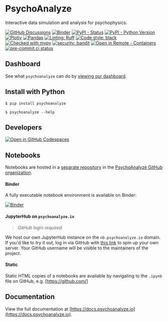 # PsychoAnalyze

Interactive data simulation and analysis for psychophysics.

[![GitHub Discussions](https://img.shields.io/github/discussions/psychoanalyze/psychoanalyze)](https://github.com/orgs/psychoanalyze/discussions)
[![Binder](https://mybinder.org/badge_logo.svg)](https://mybinder.org/v2/gh/psychoanalyze/notebooks/main?urlpath=git-pull%3Frepo%3Dhttps%253A%252F%252Fgithub.com%252Fpsychoanalyze%252Fnotebooks%26urlpath%3Dlab%252Ftree%252Fnotebooks%252Ftutorial.ipynb%26branch%3Dmain)
[![PyPI - Status](https://img.shields.io/pypi/status/psychoanalyze)](https://pypi.org/project/psychoanalyze/)
[![PyPI - Python Version](https://img.shields.io/pypi/pyversions/psychoanalyze)](https://pypi.org/project/psychoanalyze/)
[![Plotly](https://img.shields.io/badge/Plotly-%233F4F75.svg?logo=plotly&logoColor=white)](https://psychoanalyze.io)
[![Pandas](https://img.shields.io/badge/pandas-%23150458.svg?logo=pandas&logoColor=white)](https://pandas.pydata.org/docs/user_guide/index.html#user-guide)
[![Linting: Ruff](https://img.shields.io/endpoint?url=https://raw.githubusercontent.com/charliermarsh/ruff/main/assets/badge/v2.json)](https://github.com/astral-sh/ruff)
[![Code style: black](https://img.shields.io/badge/code%20style-black-000000.svg)](https://github.com/psf/black)
[![Checked with mypy](https://www.mypy-lang.org/static/mypy_badge.svg)](https://mypy-lang.org/)
[![security: bandit](https://img.shields.io/badge/security-bandit-yellow.svg)](https://github.com/PyCQA/bandit)
[![Open in Remote - Containers](https://img.shields.io/static/v1?label=Remote%20-%20Containers&message=Open&color=blue&logo=visualstudiocode)](https://vscode.dev/redirect?url=vscode://ms-vscode-remote.remote-containers/cloneInVolume?url=https://github.com/psychoanalyze/psychoanalyze)
[![pre-commit.ci status](https://results.pre-commit.ci/badge/github/psychoanalyze/psychoanalyze/main.svg)](https://results.pre-commit.ci/latest/github/psychoanalyze/psychoanalyze/main)


## Dashboard
See what `psychoanalyze` can do by [viewing our dashboard](https://psychoanalyze.io/).

## Install with Python
```console
$ pip install psychoanalyze

$ psychoanalyze --help
```

## Developers
[![Open in GitHub Codespaces](https://github.com/codespaces/badge.svg)](https://codespaces.new/psychoanalyze/psychoanalyze?quickstart=1)

## Notebooks

Notebooks are hosted in a [separate repository](https://github.com/psychoanalyze/notebooks) in the [PsychoAnalyze GitHub organization](https://github.com/psychoanalyze).

#### Binder

A fully executable notebook environment is available on Binder:

[![Binder](https://mybinder.org/badge_logo.svg)](https://mybinder.org/v2/gh/psychoanalyze/notebooks/main?urlpath=git-pull%3Frepo%3Dhttps%253A%252F%252Fgithub.com%252Fpsychoanalyze%252Fnotebooks%26urlpath%3Dlab%252Ftree%252Fnotebooks%252Ftutorial.ipynb%26branch%3Dmain)

#### JupyterHub on `psychoanalyze.io`

> *GitHub login required*

We host our own JupyterHub instance on the `nb.psychoanalyze.io` domain. If you'd like to try it out, log in via GitHub with [this link](https://nb.psychoanalyze.io/hub/user-redirect/git-pull?repo=https%3A%2F%2Fgithub.com%2Fpsychoanalyze%2Fnotebooks&urlpath=lab%2Ftree%2Fnotebooks%2Ftutorial.ipynb&branch=main) to spin up your own server.  Your GitHub username will be visible to the maintainers of the project.

#### Static

Static HTML copies of a notebooks are available by navigating to the `.ipynb` file on GitHub, e.g. [https://github.com/]


## Documentation
View the full documentation at [https://docs.psychoanalyze.io](https://docs.psychoanalyze.io).
